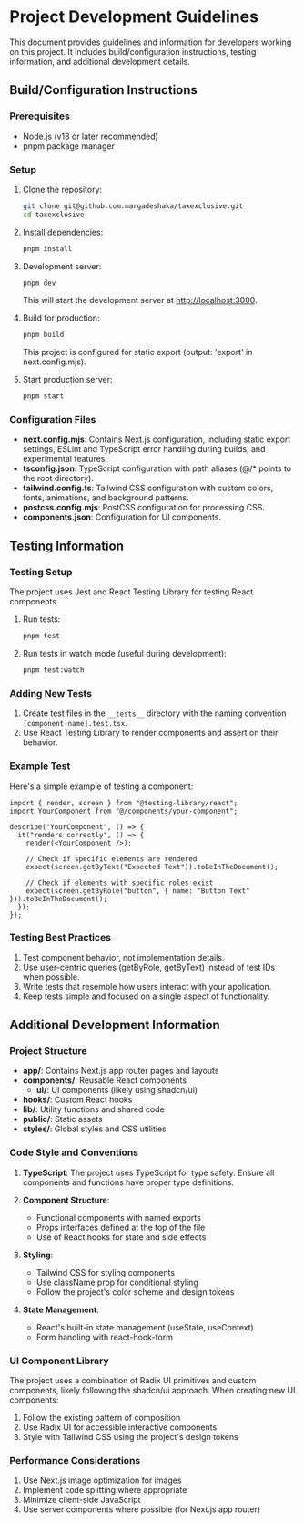 # Project Development Guidelines

This document provides guidelines and information for developers working on this project. It includes build/configuration instructions, testing information, and additional development details.

## Build/Configuration Instructions

### Prerequisites

- Node.js (v18 or later recommended)
- pnpm package manager

### Setup

1. Clone the repository:

   ```bash
   git clone git@github.com:margadeshaka/taxexclusive.git
   cd taxexclusive
   ```

2. Install dependencies:

   ```bash
   pnpm install
   ```

3. Development server:

   ```bash
   pnpm dev
   ```

   This will start the development server at [http://localhost:3000](http://localhost:3000).

4. Build for production:

   ```bash
   pnpm build
   ```

   This project is configured for static export (output: 'export' in next.config.mjs).

5. Start production server:
   ```bash
   pnpm start
   ```

### Configuration Files

- **next.config.mjs**: Contains Next.js configuration, including static export settings, ESLint and TypeScript error handling during builds, and experimental features.
- **tsconfig.json**: TypeScript configuration with path aliases (@/\* points to the root directory).
- **tailwind.config.ts**: Tailwind CSS configuration with custom colors, fonts, animations, and background patterns.
- **postcss.config.mjs**: PostCSS configuration for processing CSS.
- **components.json**: Configuration for UI components.

## Testing Information

### Testing Setup

The project uses Jest and React Testing Library for testing React components.

1. Run tests:

   ```bash
   pnpm test
   ```

2. Run tests in watch mode (useful during development):
   ```bash
   pnpm test:watch
   ```

### Adding New Tests

1. Create test files in the `__tests__` directory with the naming convention `[component-name].test.tsx`.
2. Use React Testing Library to render components and assert on their behavior.

### Example Test

Here's a simple example of testing a component:

```tsx
import { render, screen } from "@testing-library/react";
import YourComponent from "@/components/your-component";

describe("YourComponent", () => {
  it("renders correctly", () => {
    render(<YourComponent />);

    // Check if specific elements are rendered
    expect(screen.getByText("Expected Text")).toBeInTheDocument();

    // Check if elements with specific roles exist
    expect(screen.getByRole("button", { name: "Button Text" })).toBeInTheDocument();
  });
});
```

### Testing Best Practices

1. Test component behavior, not implementation details.
2. Use user-centric queries (getByRole, getByText) instead of test IDs when possible.
3. Write tests that resemble how users interact with your application.
4. Keep tests simple and focused on a single aspect of functionality.

## Additional Development Information

### Project Structure

- **app/**: Contains Next.js app router pages and layouts
- **components/**: Reusable React components
  - **ui/**: UI components (likely using shadcn/ui)
- **hooks/**: Custom React hooks
- **lib/**: Utility functions and shared code
- **public/**: Static assets
- **styles/**: Global styles and CSS utilities

### Code Style and Conventions

1. **TypeScript**: The project uses TypeScript for type safety. Ensure all components and functions have proper type definitions.

2. **Component Structure**:

   - Functional components with named exports
   - Props interfaces defined at the top of the file
   - Use of React hooks for state and side effects

3. **Styling**:

   - Tailwind CSS for styling components
   - Use className prop for conditional styling
   - Follow the project's color scheme and design tokens

4. **State Management**:
   - React's built-in state management (useState, useContext)
   - Form handling with react-hook-form

### UI Component Library

The project uses a combination of Radix UI primitives and custom components, likely following the shadcn/ui approach. When creating new UI components:

1. Follow the existing pattern of composition
2. Use Radix UI for accessible interactive components
3. Style with Tailwind CSS using the project's design tokens

### Performance Considerations

1. Use Next.js image optimization for images
2. Implement code splitting where appropriate
3. Minimize client-side JavaScript
4. Use server components where possible (for Next.js app router)
